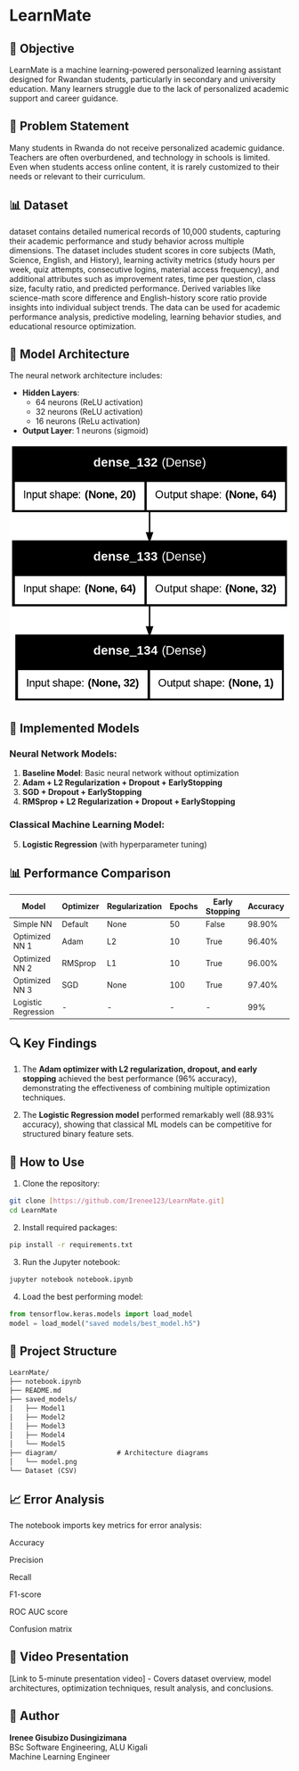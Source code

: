 # LearnMate

## 🎯 Objective
LearnMate is a machine learning-powered personalized learning assistant designed for 
Rwandan students, particularly in secondary and university education. Many learners struggle 
due to the lack of personalized academic support and career guidance.

## 📌 Problem Statement
Many students in Rwanda do not receive personalized academic guidance. Teachers are often 
overburdened, and technology in schools is limited. Even when students access online 
content, it is rarely customized to their needs or relevant to their curriculum.

## 📊 Dataset
dataset contains detailed numerical records of 10,000 students, capturing their academic performance and study behavior across multiple dimensions. The dataset includes student scores in core subjects (Math, Science, English, and History), learning activity metrics (study hours per week, quiz attempts, consecutive logins, material access frequency), and additional attributes such as improvement rates, time per question, class size, faculty ratio, and predicted performance. Derived variables like science-math score difference and English-history score ratio provide insights into individual subject trends. The data can be used for academic performance analysis, predictive modeling, learning behavior studies, and educational resource optimization.

## 🧠 Model Architecture
The neural network architecture includes:

- **Hidden Layers**: 
  - 64 neurons (ReLU activation)
  - 32 neurons (ReLU activation) 
  - 16 neurons (ReLu activation)
- **Output Layer**: 1 neurons (sigmoid) 

![Model Architecture](diagram/model.png)

## 🧪 Implemented Models

### Neural Network Models:
1. **Baseline Model**: Basic neural network without optimization
2. **Adam + L2 Regularization + Dropout + EarlyStopping**
3. **SGD + Dropout + EarlyStopping**
4. **RMSprop + L2 Regularization + Dropout + EarlyStopping**

### Classical Machine Learning Model:
5. **Logistic Regression** (with hyperparameter tuning)

## 📊 Performance Comparison

| Model               | Optimizer | Regularization | Epochs | Early Stopping | Accuracy | F1 Score | Recall | Precision |
|---------------------|-----------|----------------|--------|----------------|----------|----------|--------|-----------|
| Simple NN          | Default   | None           | 50     | False           | 98.90%   | 0.9874   | 0.9886 | 0.9863    |
| Optimized NN 1     | Adam      | L2             | 10     | True            | 96.40%   | 0.9584   | 0.9622 | 0.9546    |
| Optimized NN 2     | RMSprop   | L1             | 10     | True            | 96.00%   | 0.9563   | 0.9508 | 0.9618    |
| Optimized NN 3     | SGD       | None           | 100    | True            | 97.40%   | 0.9704   | 0.9748 | 0.9660    |
| Logistic Regression | -        | -              | -      | -              | 99%       | 0.9899   | 0.9897 | 0.9897    |

## 🔍 Key Findings

1. The **Adam optimizer with L2 regularization, dropout, and early stopping** achieved the best performance (96% accuracy), demonstrating the effectiveness of combining multiple optimization techniques.

2. The **Logistic Regression model** performed remarkably well (88.93% accuracy), showing that classical ML models can be competitive for structured binary feature sets.


## 🚀 How to Use

1. Clone the repository:
```bash
git clone [https://github.com/Irenee123/LearnMate.git]
cd LearnMate
```

2. Install required packages:
```bash
pip install -r requirements.txt
```

3. Run the Jupyter notebook:
```bash
jupyter notebook notebook.ipynb
```

4. Load the best performing model:
```python
from tensorflow.keras.models import load_model
model = load_model("saved models/best_model.h5")
```

## 📂 Project Structure
```
LearnMate/
├── notebook.ipynb          
├── README.md               
├── saved_models/           
│   ├── Model1
│   ├── Model2
│   ├── Model3
│   ├── Model4
│   └── Model5
├── diagram/               # Architecture diagrams
│   └── model.png
└── Dataset (CSV)
```

## 📈 Error Analysis

The notebook imports key metrics for error analysis:

Accuracy

Precision

Recall

F1-score

ROC AUC score

Confusion matrix

## 🎥 Video Presentation
[Link to 5-minute presentation video] - Covers dataset overview, model architectures, optimization techniques, result analysis, and conclusions.

## 🙌 Author
**Irenee Gisubizo Dusingizimana**  
BSc Software Engineering, ALU Kigali  
Machine Learning Engineer
